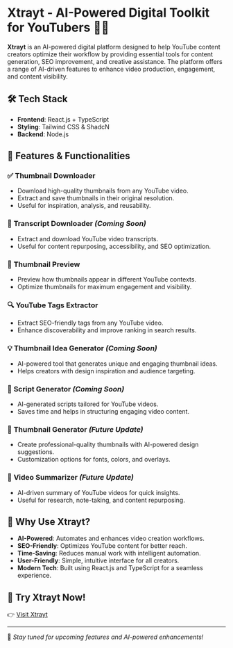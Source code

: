 # Xtrayt - AI-Powered Digital Toolkit for YouTubers 🎥🚀

**Xtrayt** is an AI-powered digital platform designed to help YouTube content creators optimize their workflow by providing essential tools for content generation, SEO improvement, and creative assistance. The platform offers a range of AI-driven features to enhance video production, engagement, and content visibility.

## 🛠 **Tech Stack**

- **Frontend**: React.js + TypeScript
- **Styling**: Tailwind CSS & ShadcN
- **Backend**: Node.js

## 🌟 **Features & Functionalities**

### ✅ **Thumbnail Downloader**

- Download high-quality thumbnails from any YouTube video.
- Extract and save thumbnails in their original resolution.
- Useful for inspiration, analysis, and reusability.

### 📝 **Transcript Downloader** _(Coming Soon)_

- Extract and download YouTube video transcripts.
- Useful for content repurposing, accessibility, and SEO optimization.

### 👀 **Thumbnail Preview**

- Preview how thumbnails appear in different YouTube contexts.
- Optimize thumbnails for maximum engagement and visibility.

### 🔍 **YouTube Tags Extractor**

- Extract SEO-friendly tags from any YouTube video.
- Enhance discoverability and improve ranking in search results.

### 💡 **Thumbnail Idea Generator** _(Coming Soon)_

- AI-powered tool that generates unique and engaging thumbnail ideas.
- Helps creators with design inspiration and audience targeting.

### 📝 **Script Generator** _(Coming Soon)_

- AI-generated scripts tailored for YouTube videos.
- Saves time and helps in structuring engaging video content.

### 🎨 **Thumbnail Generator** _(Future Update)_

- Create professional-quality thumbnails with AI-powered design suggestions.
- Customization options for fonts, colors, and overlays.

### 📜 **Video Summarizer** _(Future Update)_

- AI-driven summary of YouTube videos for quick insights.
- Useful for research, note-taking, and content repurposing.

## 🚀 **Why Use Xtrayt?**

- **AI-Powered**: Automates and enhances video creation workflows.
- **SEO-Friendly**: Optimizes YouTube content for better reach.
- **Time-Saving**: Reduces manual work with intelligent automation.
- **User-Friendly**: Simple, intuitive interface for all creators.
- **Modern Tech**: Built using React.js and TypeScript for a seamless experience.

## 🔗 **Try Xtrayt Now!**

👉 [Visit Xtrayt](https://xtrayt.vercel.app)

---

📢 _Stay tuned for upcoming features and AI-powered enhancements!_
